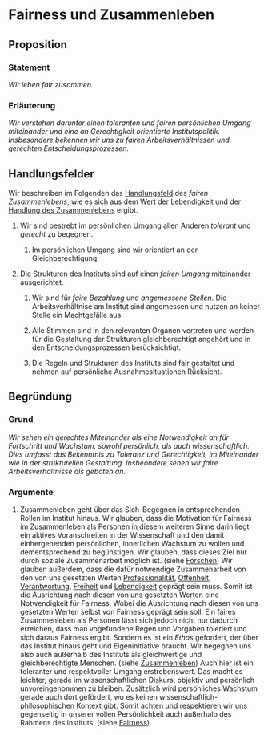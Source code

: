 <!---
   NAME - The NAME of this project is:
ethos

  FILE - The FILENAME of the current file is:
/v1a5.md

  CREATION - This project was CREATED on:
2017-01-28-16:15:00 UTC

  MODIFICATION - This project was last MODIFIED on:
2017-01-28-16:15:00 UTC

  VERSION - The current VERSION of this project is:
<git-commit-hash>-2017-01-28-16:15:00 UTC

  CREATOR(S) - This project was CREATED by:
Michael Czechowski, Martin Maga

  CONTACT - You can CONTACT the creator(s) or developer(s) of this project at:
E-Mail: mail@martinmaga.de

  COPYRIGHT - The COPYRIGHT holder of this project is:
COPYRIGHT (c) 2016 Martin Maga

  LICENSE - This project is LICENSED under the following license:
Martin Maga 2016 CC BY-SA 4.0 https://creativecommons.org

  SUBFILE – This is a SUBFILE! For more INFORMATION on this project go to:
/README.md
--->

# Fairness und Zusammenleben
## Proposition
### Statement
*Wir leben fair zusammen.*

### Erläuterung
*Wir verstehen darunter einen toleranten und fairen persönlichen Umgang miteinander und eine an Gerechtigkeit orientierte Institutspolitik.
Insbesondere bekennen wir uns zu fairen Arbeitsverhältnissen und gerechten Entscheidungsprozessen.*

## Handlungsfelder
Wir beschreiben im Folgenden das [Handlungsfeld](../synopsis/overview.md) des *fairen Zusammenlebens*, wie es sich aus dem [Wert der Lebendigkeit](../contents/values/v3_liveliness.md) und der [Handlung des Zusammenlebens](../contents/actions/a5_live.md) ergibt.

1. Wir sind bestrebt im persönlichen Umgang allen Anderen *tolerant* und *gerecht* zu begegnen.

    1. Im persönlichen Umgang sind wir orientiert an der Gleichberechtigung.

2. Die Strukturen des Instituts sind auf einen *fairen Umgang* miteinander ausgerichtet.

    1. Wir sind für *faire Bezahlung* und *angemessene Stellen*.
    Die Arbeitsverhältnise am Institut sind angemessen und nutzen an keiner Stelle ein Machtgefälle aus.

    2. Alle Stimmen sind in den relevanten Organen vertreten und werden für die Gestaltung der Strukturen gleichberechtigt angehört und in den Entscheidungsprozessen berücksichtigt.

    3. Die Regeln und Strukturen des Instituts sind fair gestaltet und nehmen auf persönliche Ausnahmesituationen Rücksicht.

## Begründung
### Grund
*Wir sehen ein gerechtes Miteinander als eine Notwendigkeit an für Fortschritt und Wachstum, sowohl persönlich, als auch wissenschaftlich. Dies umfasst das Bekenntnis zu Toleranz und Gerechtigkeit, im Miteinander wie in der strukturellen Gestaltung. Insbeondere sehen wir faire Arbeitsverhältnisse als geboten an.*

### Argumente
1. Zusammenleben geht über das Sich-Begegnen in entsprechenden Rollen im Institut hinaus. Wir glauben, dass die Motivation für Fairness im Zusammenleben als Personen in diesem weiteren Sinne darin liegt ein aktives Voranschreiten in der Wissenschaft und den damit einhergehenden persönlichen, innerlichen Wachstum zu wollen und dementsprechend zu begünstigen. Wir glauben, dass dieses Ziel nur durch soziale Zusammenarbeit möglich ist. (siehe  [Forschen](../contents/actions/a1_research.md)) Wir glauben außerdem, dass die dafür notwendige Zusammenarbeit von den von uns gesetzten Werten [Professionalität](../contents/values/v5_professionality.md), [Offenheit](../contents/values/v4_openness.md), [Verantwortung](../contents/values/v6_responsibility.md), [Freiheit](../contents/values/v2_freedom.md) und [Lebendigkeit](../contents/values/v3_liveliness.md) geprägt sein muss. Somit ist die Ausrichtung nach diesen von uns gesetzten Werten eine Notwendigkeit für Fairness. Wobei die Ausrichtung nach diesen von uns gesetzten Werten selbst von Fairness geprägt sein soll. Ein faires Zusammenleben als Personen lässt sich jedoch nicht nur dadurch erreichen, dass man vogefundene Regen und Vorgaben toleriert und sich daraus Fairness ergibt. Sondern es ist ein *Ethos* gefordert, der über das Institut hinaus geht und Eigeninitiative braucht.
Wir begegnen uns also auch außerhalb des Instituts als gleichwertige und gleichberechtigte Menschen. (siehe [Zusammenleben](../actions/a5_live.md)) Auch hier ist ein toleranter und respektvoller Umgang erstrebenswert. Das macht es leichter, gerade im wissenschaftlichen Diskurs, objektiv und persönlich unvoreingenommen zu bleiben.
Zusätzlich wird persönliches Wachstum gerade auch dort gefördert, wo es keinen wissenschaftlich-philosophischen Kontext gibt. Somit achten und respektieren wir uns gegenseitig in unserer vollen Persönlichkeit auch außerhalb des Rahmens des Instituts. (siehe [Fairness](../values/v1_fairness.md))
